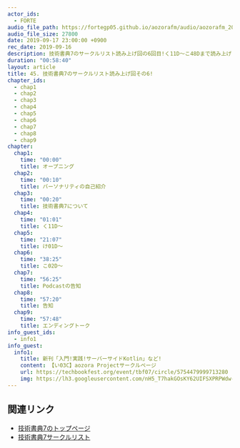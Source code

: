 ```yaml
---
actor_ids:
  - FORTE
audio_file_path: https://fortegp05.github.io/aozorafm/audio/aozorafm_20190917_03.mp3
audio_file_size: 27800
date: 2019-09-17 23:00:00 +0900
rec_date: 2019-09-16
description: 技術書典7のサークルリスト読み上げ回の6回目!く11D〜こ48Dまで読み上げました!
duration: "00:58:40"
layout: article
title: 45. 技術書典7のサークルリスト読み上げ回その6!
chapter_ids:
  - chap1
  - chap2
  - chap3
  - chap4
  - chap5
  - chap6
  - chap7
  - chap8
  - chap9
chapter:
  chap1:
    time: "00:00"
    title: オープニング
  chap2:
    time: "00:10"
    title: バーソナリティの自己紹介
  chap3:
    time: "00:20"
    title: 技術書典7について
  chap4:
    time: "01:01"
    title: く11D〜
  chap5:
    time: "21:07"
    title: け01D〜
  chap6:
    time: "38:25"
    title: こ02D〜
  chap7:
    time: "56:25"
    title: Podcastの告知
  chap8:
    time: "57:20"
    title: 告知
  chap9:
    time: "57:48"
    title: エンディングトーク
info_guest_ids:
  - info1
info_guest:
  info1:
    title: 新刊「入門!実践!サーバーサイドKotlin」など!
    content: 【い03C】aozora Projectサークルページ
    url: https://techbookfest.org/event/tbf07/circle/5754479999713280
    img: https://lh3.googleusercontent.com/nH5_T7hakGOsKY62UIFSXPRPWdw-w7rqAVkfAnrA16HMGLk02zmzmCB0yG-TPB3WlpMaVc5jRXH0H2ZGksyb
---
```


## 関連リンク
- [技術書典7のトップページ](https://techbookfest.org/event/tbf07)
- [技術書典7サークルリスト](https://techbookfest.org/event/tbf07/circle)
